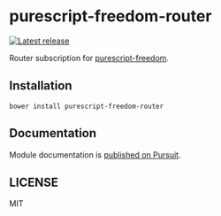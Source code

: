 # purescript-freedom-router

[![Latest release](http://img.shields.io/github/release/purescript-freedom/purescript-freedom-router.svg)](https://github.com/purescript-freedom/purescript-freedom-router/releases)

Router subscription for [purescript-freedom](https://github.com/purescript-freedom/purescript-freedom).

## Installation

```
bower install purescript-freedom-router
```

## Documentation

Module documentation is [published on Pursuit](http://pursuit.purescript.org/packages/purescript-freedom-router).

## LICENSE

MIT
